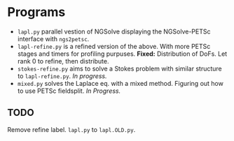 # Programs

- `lapl.py` parallel vestion of NGSolve displaying the NGSolve-PETSc interface with `ngs2petsc`.
- `lapl-refine.py` is a refined version of the above. With more PETSc stages and timers for profiling purpuses. **Fixed:** Distribution of DoFs. Let rank 0 to refine, then distribute.
- `stokes-refine.py` aims to solve a Stokes problem with similar structure to `lapl-refine.py`. *In progress.*
- `mixed.py` solves the Laplace eq. with a mixed method. Figuring out how to use PETSc fieldsplit. *In Progress.*

## TODO
Remove refine label. `lapl.py` to `lapl.OLD.py`. 
